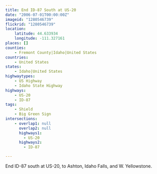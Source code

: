 ```yaml
---
title: End ID-87 South at US-20
date: "2006-07-01T00:00:00Z"
imageid: "1280546739"
flickrid: "1280546739"
location:
    latitude: 44.633934
    longitude: -111.327161
places: []
counties:
    - Fremont County|Idaho|United States
countries:
    - United States
states:
    - Idaho|United States
highwaytypes:
    - US Highway
    - Idaho State Highway
highways:
    - US-20
    - ID-87
tags:
    - Shield
    - Big Green Sign
intersections:
    - overlap1: null
      overlap2: null
      highways1:
        - US-20
      highways2:
        - ID-87

---
```

End ID-87 south at US-20, to Ashton, Idaho Falls, and W. Yellowstone.